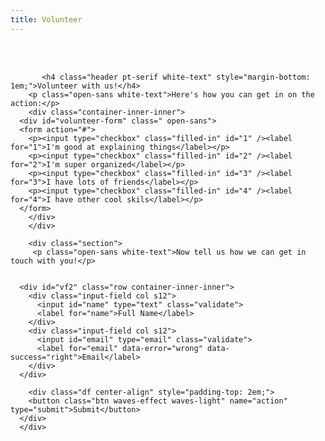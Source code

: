 ```yaml
---
title: Volunteer
---
```


<br>
<br>
<div class="section no-pad-bot" id="index-banner">
    <div class="container">
      <div class="container-inner">
         
           <h4 class="header pt-serif white-text" style="margin-bottom: 1em;">Volunteer with us!</h4>
        <p class="open-sans white-text">Here's how you can get in on the action:</p>
        <div class="container-inner-inner">
      <div id="volunteer-form" class=" open-sans">
      <form action="#">
        <p><input type="checkbox" class="filled-in" id="1" /><label for="1">I'm good at explaining things</label></p>
        <p><input type="checkbox" class="filled-in" id="2" /><label for="2">I'm super organized</label></p>
        <p><input type="checkbox" class="filled-in" id="3" /><label for="3">I have lots of friends</label></p>
        <p><input type="checkbox" class="filled-in" id="4" /><label for="4">I have other cool skils</label></p>
      </form>
        </div>    
        </div>

        <div class="section">
         <p class="open-sans white-text">Now tell us how we can get in touch with you!</p>

      
      <div id="vf2" class="row container-inner-inner">
        <div class="input-field col s12">
          <input id="name" type="text" class="validate">
          <label for="name">Full Name</label>
        </div>
        <div class="input-field col s12">
          <input id="email" type="email" class="validate">
          <label for="email" data-error="wrong" data-success="right">Email</label>
        </div>
      </div>

        <div class="df center-align" style="padding-top: 2em;">
        <button class="btn waves-effect waves-light" name="action" type="submit">Submit</button>
      </div>
      </div>

  </div>
</div>
</div>
